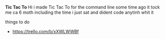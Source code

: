 **Tic Tac To**
Hi  i made Tic Tac To for the command line some time ago it tock me ca 6 moth including the time i just sat and dident code anytinh whit it

things to do
- https://trello.com/b/xXWLWWBf